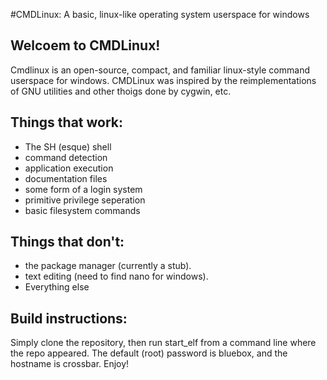 #CMDLinux: A basic, linux-like operating system userspace for windows
## Welcoem to CMDLinux!
Cmdlinux is an open-source, compact, and familiar linux-style command userspace for windows.
CMDLinux was inspired by the reimplementations of GNU utilities and other thoigs done by cygwin, etc.
## Things that work:
* The SH (esque) shell
* command detection
* application execution
* documentation files
* some form of a login system
* primitive privilege seperation
* basic filesystem commands
## Things that don't:
* the package manager (currently a stub).
* text editing (need to find nano for windows).
* Everything else
## Build instructions:
Simply clone the repository, then run start_elf from a command line where the repo appeared. The default (root) password is bluebox, and the hostname is crossbar.
Enjoy!